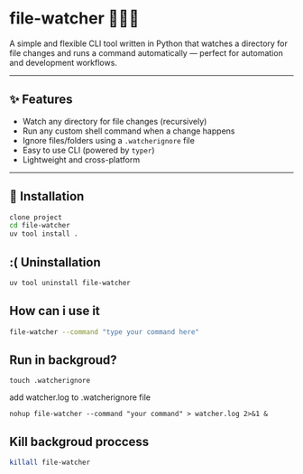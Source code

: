 # file-watcher 🕵️‍♂️👀

A simple and flexible CLI tool written in Python that watches a directory for file changes and runs a command automatically — perfect for automation and development workflows.

---

## ✨ Features

- Watch any directory for file changes (recursively)
- Run any custom shell command when a change happens
- Ignore files/folders using a `.watcherignore` file
- Easy to use CLI (powered by `typer`)
- Lightweight and cross-platform

---

## 🚀 Installation

```bash
clone project
cd file-watcher
uv tool install .
```

## :( Uninstallation

```bash
uv tool uninstall file-watcher
```
## How can i use it
```bash
file-watcher --command "type your command here"
```

## Run in backgroud?
```
touch .watcherignore
```

add watcher.log to .watcherignore file

```
nohup file-watcher --command "your command" > watcher.log 2>&1 &
```

## Kill backgroud proccess
```bash
killall file-watcher
```
